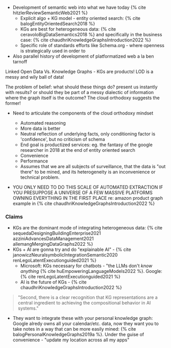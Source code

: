 



- Development of semantic web into what we have today {% cite hitzlerReviewSemanticWeb2021 %}
	- Explicit algo + KG model - entity oriented search: {% cite balogEntityOrientedSearch2018 %} 
	- KGs are best for heterogeneous data: {% cite ceravoloBigDataSemantics2018 %} and specifically in the business case: {% cite chaudhriKnowledgeGraphsIntroduction2022 %}
	- Specific role of standards efforts like Schema.org - where openness is strategically used in order to 
- Also parallel history of development of platformatized web a la ben tarnoff

Linked Open Data Vs. Knowledge Graphs - KGs are products! LOD is a messy and wily ball of data!

The problem of belief: what should these things do? present us instantly with results? or should they be part of a messy dialectic of information where the graph itself is the outcome? The cloud orthodoxy suggests the former!

- Need to articulate the components of the cloud orthodoxy mindset
	- Automated reasoning
	- More data is better
	- Neutral reflection of underlying facts, only conditioning factor is 'confidence', but no criticism of schema
	- End goal is productized services: eg. the fantasy of the google researcher in 2018 at the end of entity oriented search
	- Convenience
	- Performance
	- Assumes that we are all subjects of surveillance, that the data is "out there" to be mined, and its heterogeneity is an inconvenience or technical problem.

- YOU ONLY NEED TO DO THIS SCALE OF AUTOMATED EXTRACTION IF YOU PRESUPPOSE A UNIVERSE OF A FEW MASSIVE PLATFORMS OWNING EVERYTHING IN THE FIRST PLACE re: amazon product graph example in {% cite chaudhriKnowledgeGraphsIntroduction2022 %}

### Claims

- KGs are the dominant mode of integrating heterogeneous data: {% cite sequedaDesigningBuildingEnterprise2021 azziniAdvancesDataManagement2021 allemangMergingDataGraphs2022 %}
- KGs + AI are gonna try and do "explainable AI" - {% cite janowiczNeuralsymbolicIntegrationSemantic2020 renLegoLatentExecutionguided2021 %}
	- Microsoft: KGs necessary for chatbots - "the LLMs don't *know anything* {% cite huEmpoweringLanguageModels2022 %}. Google: {% cite renLegoLatentExecutionguided2021 %}
	- AI is the future of KGs - {% cite chaudhriKnowledgeGraphsIntroduction2022 %}
> "Second, there is a clear recognition that KG representations are a central ingredient to achieving the compositional behavior in AI systems."
- They want to integrate these with your personal knowledge graph: Google alredy owns all your calendar/etc. data, now they want you to take notes in a way that can be more easily mined: {% cite balogPersonalKnowledgeGraphs2019a %}. Under the guise of convenience - "update my location across all my apps"